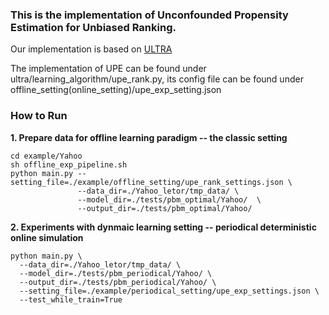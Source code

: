 ### This is the implementation of Unconfounded Propensity Estimation for Unbiased Ranking.

Our implementation is based on [ULTRA](https://github.com/ULTR-Community/ULTRA_pytorch)

The implementation of UPE can be found under ultra/learning_algorithm/upe_rank.py,
its config file can be found under offline_setting(online_setting)/upe_exp_setting.json

### How to Run

**1. Prepare data for offline learning paradigm -- the classic setting**
```
cd example/Yahoo
sh offline_exp_pipeline.sh
python main.py --setting_file=./example/offline_setting/upe_rank_settings.json \
               --data_dir=./Yahoo_letor/tmp_data/ \
               --model_dir=./tests/pbm_optimal/Yahoo/  \
               --output_dir=./tests/pbm_optimal/Yahoo/
```

**2. Experiments with dynmaic learning setting -- periodical deterministic online simulation**
```
python main.py \
  --data_dir=./Yahoo_letor/tmp_data/ \
  --model_dir=./tests/pbm_periodical/Yahoo/ \
  --output_dir=./tests/pbm_periodical/Yahoo/ \
  --setting_file=./example/periodical_setting/upe_exp_settings.json \
  --test_while_train=True
```
